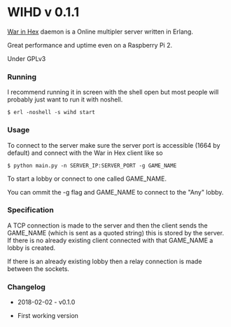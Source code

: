 # WIHD v 0.1.1

[War in Hex](https://github.com/wolfmankurd/war_in_hex) daemon is a Online multipler server written in Erlang.

Great performance and uptime even on a Raspberry Pi 2.

Under GPLv3

### Running

I recommend running it in screen with the shell open but most people will probably just want to run it with noshell.

```
$ erl -noshell -s wihd start
```

### Usage

To connect to the server make sure the server port is accessible (1664 by default) and connect with the War in Hex client like so

```
$ python main.py -n SERVER_IP:SERVER_PORT -g GAME_NAME
```

To start a lobby or connect to one called GAME_NAME.

You can ommit the -g flag and GAME_NAME to connect to the "Any" lobby.

### Specification

A TCP connection is made to the server and then the client sends the GAME_NAME (which is sent as a quoted string) this is stored by the server. If there is no already existing client connected with that GAME_NAME a lobby is created.

If there is an already existing lobby then a relay connection is made between the sockets.

### Changelog

* 2018-02-02 - v0.1.0
- First working version